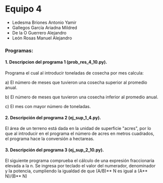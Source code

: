# Equipo 4

- Ledesma Briones Antonio Yamir
- Gallegos García Ariadna Mildred
- De la O Guerrero Alejandro
- León Rosas Manuel Alejandro

### Programas:

#### 1. Descripcion del programa 1 (prob_res_4_10.py).

Programa el cual al introducir toneladas de cosecha por mes calcula:

a) El número de meses que tuvieron una cosecha superior al promedio anual.

b) El número de meses que tuvieron una cosecha inferior al promedio anual.

c) El mes con mayor número de toneladas.


#### 2. Descripción del programa 2 (ej_sup_1_4.py).

El área de un terreno está dada en la unidad de superficie "acres", por lo que al introducir en el programa el número de acres en metros cuadrados, el programa hace la conversión a hectareas.


#### 3. Descripción del programa 3 (ej_sup_2_10.py).

El siguiente programa comprueba el cálculo de una expresión fraccionaria elevada a la n.
Se ingresa por teclado el valor del numerador, denominador y la potencia, cumpliendo la igualdad de que (A/B)** N es igual a (A** N)/(B** N)
